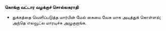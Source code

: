 **கொங்கு வட்டார வழக்குச் சொல்லகராதி**
- துக்கத்தை வெளிப்படுத்த மார்பின் மேல் கையை வேக மாக அடித்துக் கொள்ளல்; அந்தெ எலவூட்ல மாரடிச்சு அழுகுறாங்க.

